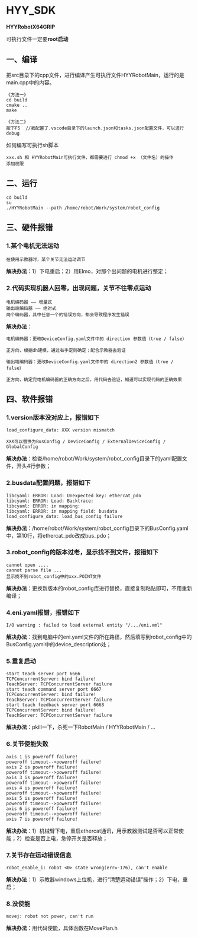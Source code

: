 # HYY_SDK
**HYYRobotX64GRIP**

可执行文件一定要**root启动**

## 一、编译
把src目录下的cpp文件，进行编译产生可执行文件HYYRobotMain，运行的是main.cpp中的内容。
```
《方法一》
cd build
cmake ..
make
```
```
《方法二》
按下F5  //我配置了.vscode目录下的launch.json和tasks.json配置文件，可以进行debug
```
如何编写可执行sh脚本
```
xxx.sh 和 HYYRobotMain可执行文件，都需要进行 chmod +x （文件名）的操作
添加权限
```

## 二、运行
```
cd build
su
./HYYRobotMain --path /home/robot/Work/system/robot_config
```

## 三、硬件报错
### 1.某个电机无法运动
```
在使用示教器时，某个关节无法运动调节
```
**解决办法**：1）下电重启；2）用Elmo，对那个出问题的电机进行整定；

### 2.代码实现机器人回零，出现问题，关节不往零点运动
```
电机编码器 —— 增量式
输出端编码器 —— 绝对式
两个编码器，其中任意一个的错误方向，都会导致程序发生错误
```
**解决办法**：
```
电机编码器：更改DeviceConfig.yaml文件中的 direction 参数值（true / false）

正方向，根据dh建模，通过右手定则确定；配合示教器去验证
```
```
输出端编码器：更改DeviceConfig.yaml文件中的 direction2 参数值（true / false）

正方向，确定完电机编码器的正确方向之后，用代码去验证，知道可以实现代码的正确效果
```

## 四、软件报错
### 1.version版本没对应上，报错如下
```
load_configure_data: XXX version mismatch

XXX可以替换为BusConfig / DeviceConfig / ExternalDeviceConfig / GlobalConfig
```
**解决办法**：检查/home/robot/Work/system/robot_config目录下的yaml配置文件，开头4行参数；

### 2.busdata配置问题，报错如下
```
libcyaml: ERROR: Load: Unexpected key: ethercat_pdo
libcyaml: ERROR: Load: Backtrace:
libcyaml: ERROR: in mapping:
libcyaml: ERROR: in mapping field: busdata
load_configure_data: load_bus_config failure
```
**解决办法**：/home/robot/Work/system/robot_config目录下的BusConfig.yaml中，第10行，将ethercat_pdo改成bus_pdo；

### 3.robot_config的版本过老，显示找不到文件，报错如下
```
cannot open ....
cannot parse file ...
显示找不到robot_config中的xxx.POINT文件
```
**解决办法**：更换新版本的robot_config库进行替换，直接复制粘贴即可，不用重新编译；

### 4.eni.yaml报错，报错如下
```
I/O warning : failed to load external entity "/.../eni.xml"
```
**解决办法**：找到电脑中的eni.yaml文件的所在路径，然后填写到robot_config中的BusConfig.yaml中的device_description处；

### 5.重复启动
```
start teach server port 6666
TCPConcurrentServer: bind failure!
TeachServer: TCPConcurrentServer failure
start teach command server port 6667
TCPConcurrentServer: bind failure!
TeachServer: TCPConcurrentServer failure
start teach feedback server port 6668
TCPConcurrentServer: bind failure!
TeachServer: TCPConcurrentServer failure
```
**解决办法**：pkill一下，杀死一下RobotMain / HYYRobotMain / ...

### 6.关节使能失败
```
axis 1 is poweroff failure!
poweroff timeout-->poweroff failure!
axis 2 is poweroff failure!
poweroff timeout-->poweroff failure!
axis 3 is poweroff failure!
poweroff timeout-->poweroff failure!
axis 4 is poweroff failure!
poweroff timeout-->poweroff failure!
axis 5 is poweroff failure!
poweroff timeout-->poweroff failure!
axis 6 is poweroff failure!
poweroff timeout-->poweroff failure!
axis 7 is poweroff failure!
```
**解决办法**：1）机械臂下电，重启ethercat通讯，用示教器测试是否可以正常使能；2）检查是否上电，急停开关是否释放；

### 7.关节存在运动错误信息
```
robot_enable_i: robot <0> state wrong(err=-176), can't enable
```
**解决办法**：1）示教器windows上位机，进行“清楚运动错误”操作；2）下电，重启；

### 8.没使能
```
movej: robot not power, can't run
```
**解决办法**：用代码使能，具体函数在MovePlan.h
